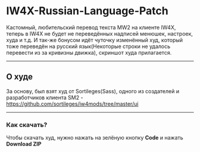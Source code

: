 # IW4X-Russian-Language-Patch
Кастомный, любительский перевод текста MW2 на клиенте IW4X, теперь в IW4X не будет не переведённых надписей менюшек, настроек, худа и т.д. И так-же бонусом идёт чуточку изменённый худ, который тоже переведён на русский язык(Некоторые строки не удалось перевести из за кривизны движка), скриншот худа прилагается.
____
## О худе
За основу, был взят худ от Sortileges(Sass), одного из создателей и разработчиков клиента SM2 - https://github.com/sortileges/iw4mods/tree/master/ui
____
### Как скачать?
Чтобы скачать худ, нужно нажать на зелёную кнопку **Code** и нажать **Download ZIP**
